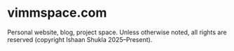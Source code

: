 # vimmspace.com
Personal website, blog, project space. 
Unless otherwise noted, all rights are reserved (copyright Ishaan Shukla 2025–Present). 

